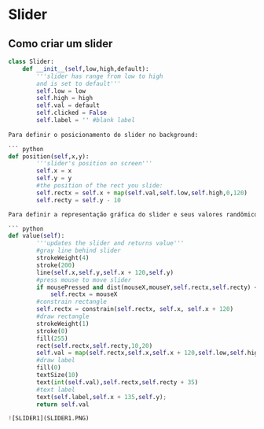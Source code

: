 
# Slider

## Como criar um slider

``` python
class Slider:
    def __init__(self,low,high,default):
        '''slider has range from low to high
        and is set to default'''
        self.low = low
        self.high = high
        self.val = default
        self.clicked = False
        self.label = '' #blank label
        
Para definir o posicionamento do slider no background:

``` python
def position(self,x,y):
        '''slider's position on screen'''
        self.x = x
        self.y = y
        #the position of the rect you slide:
        self.rectx = self.x + map(self.val,self.low,self.high,0,120)
        self.recty = self.y - 10

Para definir a representação gráfica do slider e seus valores randômicos:

``` python
def value(self):
        '''updates the slider and returns value'''
        #gray line behind slider
        strokeWeight(4)
        stroke(200)
        line(self.x,self.y,self.x + 120,self.y)
        #press mouse to move slider
        if mousePressed and dist(mouseX,mouseY,self.rectx,self.recty) < 20:
            self.rectx = mouseX
        #constrain rectangle
        self.rectx = constrain(self.rectx, self.x, self.x + 120)
        #draw rectangle
        strokeWeight(1)
        stroke(0)
        fill(255)
        rect(self.rectx,self.recty,10,20)
        self.val = map(self.rectx,self.x,self.x + 120,self.low,self.high)
        #draw label
        fill(0)
        textSize(10)
        text(int(self.val),self.rectx,self.recty + 35)
        #text label
        text(self.label,self.x + 135,self.y);
        return self.val    

![SLIDER1](SLIDER1.PNG)












